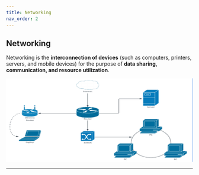 ```yaml
---
title: Networking
nav_order: 2
---
```

## **Networking**

Networking is the **interconnection of devices** (such as computers, printers, servers, and mobile devices) for the purpose of **data sharing, communication, and resource utilization**.

![alt text](../../assets/Networking.png)

---
